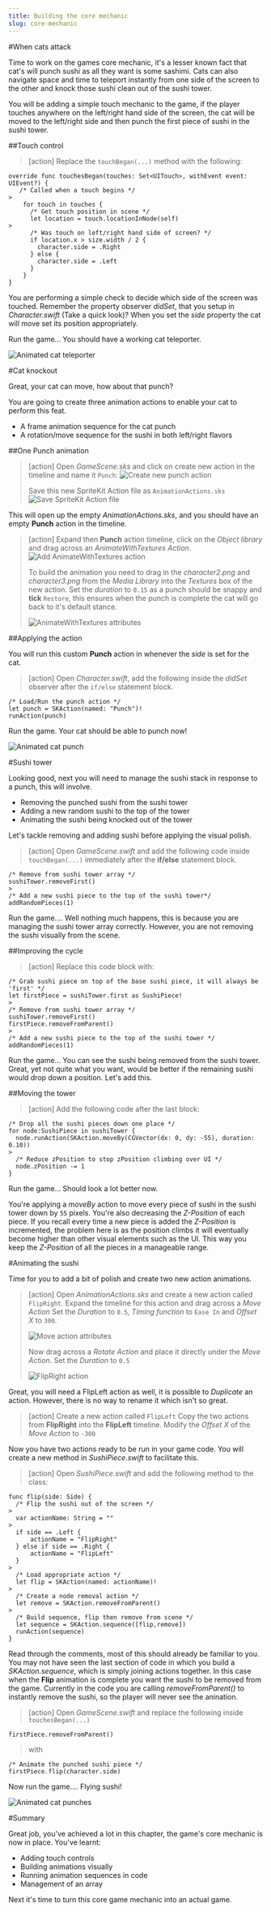 ```yaml
---
title: Building the core mechanic
slug: core-mechanic
---
```


#When cats attack

Time to work on the games core mechanic, it's a lesser known fact that cat's will punch sushi as all they want is some sashimi.  Cats can also navigate space and time to teleport instantly from one side of the screen to the other and knock those sushi clean out of the sushi tower.

You will be adding a simple touch mechanic to the game, if the player touches anywhere on the left/right hand side of the screen, the cat will be moved to the left/right side and then punch the first piece of sushi in the sushi tower.

##Touch control

> [action]
> Replace the `touchBegan(...)` method with the following:
>
```
override func touchesBegan(touches: Set<UITouch>, withEvent event: UIEvent?) {
   /* Called when a touch begins */
>
    for touch in touches {
      /* Get touch position in scene */
      let location = touch.locationInNode(self)
>        
      /* Was touch on left/right hand side of screen? */
      if location.x > size.width / 2 {
        character.side = .Right
      } else {
        character.side = .Left
      }
    }
}
```
>

You are performing a simple check to decide which side of the screen was touched.  Remember the property observer *didSet*, that you setup in *Character.swift* (Take a quick look)? When you set the *side* property the cat will move set its position appropriately.

Run the game... You should have a working cat teleporter.

![Animated cat teleporter](../Tutorial-Images/animated_cat_teleporter.gif)

#Cat knockout

Great, your cat can move, how about that punch?

You are going to create three animation actions to enable your cat to perform this feat.

- A frame animation sequence for the cat punch
- A rotation/move sequence for the sushi in both left/right flavors

##One Punch animation

> [action]
> Open *GameScene.sks* and click on create new action in the timeline and name it `Punch`:
> ![Create new punch action](../Tutorial-Images/xcode_spritekit_new_action_punch.png)
>
> Save this new SpriteKit Action file as `AnimationActions.sks`
> ![Save SpriteKit Action file](../Tutorial-Images/xcode_spritekit_action_file_save.png)
>

This will open up the empty *AnimationActions.sks*, and you should have an empty **Punch** action in the timeline.

> [action]
> Expand then **Punch** action timeline, click on the *Object library* and drag across an *AnimateWithTextures Action*.
> ![Add AnimateWithTextures action](../Tutorial-Images/xcode_spritekit_add_animatewithtextures_action.png)
>
> To build the animation you need to drag in the *character2.png* and *character3.png* from the *Media Library* into the *Textures* box of the new action.
> Set the *duration* to `0.15` as a punch should be snappy and **tick** `Restore`, this ensures when the punch is complete the cat will go back to it's default stance.
>
> ![AnimateWithTextures attributes](../Tutorial-Images/xcode_spritekit_animatewithtextures_attributes.png)
>

##Applying the action

You will run this custom **Punch** action in whenever the *side* is set for the cat.

> [action]
> Open *Character.swift*, add the following inside the *didSet* observer after the `if/else` statement block.
>
```
/* Load/Run the punch action */
let punch = SKAction(named: "Punch")!
runAction(punch)
```
>

Run the game. Your cat should be able to punch now!

![Animated cat punch](../Tutorial-Images/animated_cat_punch.gif)

#Sushi tower

Looking good, next you will need to manage the sushi stack in response to a punch, this will involve.

- Removing the punched sushi from the sushi tower
- Adding a new random sushi to the top of the tower
- Animating the sushi being knocked out of the tower

Let's tackle removing and adding sushi before applying the visual polish.

> [action]
> Open *GameScene.swift* and add the following code inside `touchBegan(...)` immediately after the **if/else** statement block.
>
```
/* Remove from sushi tower array */
sushiTower.removeFirst()
>
/* Add a new sushi piece to the top of the sushi tower*/
addRandomPieces(1)
```
>

Run the game.... Well nothing much happens, this is because you are managing the sushi tower array correctly.  However, you are not removing the sushi visually from the scene.  

##Improving the cycle

> [action]
> Replace this code block with:
>
```
/* Grab sushi piece on top of the base sushi piece, it will always be 'first' */
let firstPiece = sushiTower.first as SushiPiece!
>
/* Remove from sushi tower array */
sushiTower.removeFirst()
firstPiece.removeFromParent()
>
/* Add a new sushi piece to the top of the sushi tower */
addRandomPieces(1)
```
>

Run the game... You can see the sushi being removed from the sushi tower.  Great, yet not quite what you want, would be better if the remaining sushi would drop down a position. Let's add this.

##Moving the tower

> [action]
> Add the following code after the last block:
```
/* Drop all the sushi pieces down one place */
for node:SushiPiece in sushiTower {
  node.runAction(SKAction.moveBy(CGVector(dx: 0, dy: -55), duration: 0.10))
>
  /* Reduce zPosition to stop zPosition climbing over UI */
  node.zPosition -= 1
}
```
>

Run the game... Should look a lot better now.

You're applying a *moveBy* action to move every piece of sushi in the sushi tower down by `55` pixels. You're also decreasing the *Z-Position* of each piece.  If you recall every time a new piece is added the *Z-Position* is incremented, the problem here is as the position climbs it will eventually become higher than other visual elements such as the UI.  This way you keep the *Z-Position* of all the pieces in a manageable range.

#Animating the sushi

Time for you to add a bit of polish and create two new action animations.

> [action]
> Open *AnimationActions.sks* and create a new action called `FlipRight`.
> Expand the timeline for this action and drag across a *Move Action*
> Set the *Duration* to `0.5`, *Timing function* to `Ease In` and *Offset X* to `300`.
>
> ![Move action attributes](../Tutorial-Images/xcode_spritekit_move_attributes.png)
>
> Now drag across a *Rotate Action* and place it directly under the *Move Action*.
> Set the *Duration* to `0.5`
>
> ![FlipRight action](../Tutorial-Images/xcode_spritekit_action_flipright.png)

Great, you will need a FlipLeft action as well, it is possible to *Duplicate* an action.  However, there is no way to rename it which isn't so great.

> [action]
> Create a new action called `FlipLeft`
> Copy the two actions from **FlipRight** into the **FlipLeft** timeline.
> Modify the *Offset X* of the *Move Action* to `-300`
>

Now you have two actions ready to be run in your game code. You will create a new method in *SushiPiece.swift* to facilitate this.

> [action]
> Open *SushiPiece.swift* and add the following method to the class:
>
```
func flip(side: Side) {
  /* Flip the sushi out of the screen */
>
  var actionName: String = ""
>  
  if side == .Left {
      actionName = "FlipRight"
  } else if side == .Right {
      actionName = "FlipLeft"
  }
>  
  /* Load appropriate action */
  let flip = SKAction(named: actionName)!
>  
  /* Create a node removal action */
  let remove = SKAction.removeFromParent()
>  
  /* Build sequence, flip then remove from scene */
  let sequence = SKAction.sequence([flip,remove])
  runAction(sequence)
}
```
>

Read through the comments, most of this should already be familiar to you.  You may not have seen the last section of code in which you build a *SKAction.sequence*, which is simply joining actions together.  In this case when the **Flip** animation is complete you want the sushi to be removed from the game.  Currently in the code you are calling *removeFromParent()* to instantly remove the sushi, so the player will never see the anination.

> [action]
> Open *GameScene.swift* and replace the following inside `touchesBegan(...)`
>
```
firstPiece.removeFromParent()
```
>
> with
>
```
/* Animate the punched sushi piece */
firstPiece.flip(character.side)
```
>

Now run the game.... Flying sushi!

![Animated cat punches](../Tutorial-Images/animated_cat_punches.gif)

#Summary

Great job, you've achieved a lot in this chapter, the game's core mechanic is now in place.  You've learnt:

- Adding touch controls
- Building animations visually
- Running animation sequences in code
- Management of an array

Next it's time to turn this core game mechanic into an actual game.
